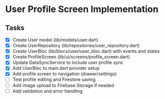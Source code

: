 # User Profile Screen Implementation

## Tasks
- [x] Create User model (lib/models/user.dart)
- [x] Create UserRepository (lib/repositories/user_repository.dart)
- [x] Create UserBloc (lib/blocs/user/user_bloc.dart) with events and states
- [x] Create ProfileScreen (lib/ui/screens/profile_screen.dart)
- [x] Update DataSyncService to include user profile sync
- [x] Add UserBloc to main.dart provider setup
- [x] Add profile screen to navigation (drawer/settings)
- [ ] Test profile editing and Firestore saving
- [ ] Add image upload to Firebase Storage if needed
- [ ] Add validation and error handling
